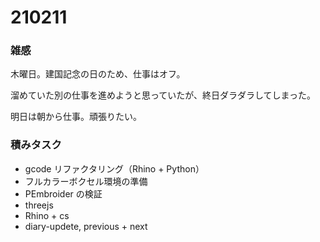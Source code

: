 # 210211  

### 雑感  

木曜日。建国記念の日のため、仕事はオフ。  

溜めていた別の仕事を進めようと思っていたが、終日ダラダラしてしまった。  

明日は朝から仕事。頑張りたい。  

### 積みタスク  

- gcode リファクタリング（Rhino + Python）  
- フルカラーボクセル環境の準備  
- PEmbroider の検証  
- threejs  
- Rhino + cs  
- diary-updete, previous + next  
